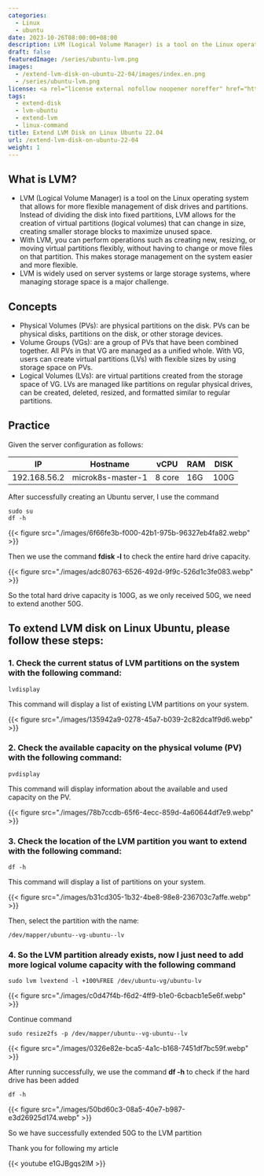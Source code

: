 ```yaml
---
categories:
  - Linux
  - ubuntu
date: 2023-10-26T08:00:00+08:00
description: LVM (Logical Volume Manager) is a tool on the Linux operating system that allows more flexible management of drives and drive partitions. Instead of dividing the drive into fixed partitions, LVM allows the creation of virtual volumes (logical volumes) that can be resized, creating many smaller storage blocks to make the most of free space.
draft: false
featuredImage: /series/ubuntu-lvm.png
images:
  - /extend-lvm-disk-on-ubuntu-22-04/images/index.en.png
  - /series/ubuntu-lvm.png
license: <a rel="license external nofollow noopener noreffer" href="https://creativecommons.org/licenses/by-nc/4.0/" target="_blank">CC BY-NC 4.0</a>
tags:
  - extend-disk
  - lvm-ubuntu
  - extend-lvm
  - linux-command
title: Extend LVM Disk on Linux Ubuntu 22.04
url: /extend-lvm-disk-on-ubuntu-22-04
weight: 1
---
```


## What is LVM?

- LVM (Logical Volume Manager) is a tool on the Linux operating system that allows for more flexible management of disk drives and partitions. Instead of dividing the disk into fixed partitions, LVM allows for the creation of virtual partitions (logical volumes) that can change in size, creating smaller storage blocks to maximize unused space.
- With LVM, you can perform operations such as creating new, resizing, or moving virtual partitions flexibly, without having to change or move files on that partition. This makes storage management on the system easier and more flexible.
- LVM is widely used on server systems or large storage systems, where managing storage space is a major challenge.

## Concepts

- Physical Volumes (PVs): are physical partitions on the disk. PVs can be physical disks, partitions on the disk, or other storage devices.
- Volume Groups (VGs): are a group of PVs that have been combined together. All PVs in that VG are managed as a unified whole. With VG, users can create virtual partitions (LVs) with flexible sizes by using storage space on PVs.
- Logical Volumes (LVs): are virtual partitions created from the storage space of VG. LVs are managed like partitions on regular physical drives, can be created, deleted, resized, and formatted similar to regular partitions.

## Practice

Given the server configuration as follows:

| IP           | Hostname          | vCPU   | RAM | DISK |
| ------------ | ----------------- | ------ | --- | ---- |
| 192.168.56.2 | microk8s-master-1 | 8 core | 16G | 100G |

After successfully creating an Ubuntu server, I use the command

```shell
sudo su
df -h
```

{{< figure src="./images/6f66fe3b-f000-42b1-975b-96327eb4fa82.webp" >}}

Then we use the command **fdisk -l** to check the entire hard drive capacity.

{{< figure src="./images/adc80763-6526-492d-9f9c-526d1c3fe083.webp" >}}

So the total hard drive capacity is 100G, as we only received 50G, we need to extend another 50G.

## To extend LVM disk on Linux Ubuntu, please follow these steps:

### 1. Check the current status of LVM partitions on the system with the following command:

```shell
lvdisplay
```

This command will display a list of existing LVM partitions on your system.

{{< figure src="./images/135942a9-0278-45a7-b039-2c82dca1f9d6.webp" >}}

### 2. Check the available capacity on the physical volume (PV) with the following command:

```shell
pvdisplay
```

This command will display information about the available and used capacity on the PV.

{{< figure src="./images/78b7ccdb-65f6-4ecc-859d-4a60644df7e9.webp" >}}

### 3. Check the location of the LVM partition you want to extend with the following command:

```shell
df -h
```

This command will display a list of partitions on your system.

{{< figure src="./images/b31cd305-1b32-4be8-98e8-236703c7affe.webp" >}}

Then, select the partition with the name:

```shell
/dev/mapper/ubuntu--vg-ubuntu--lv
```

### 4. So the LVM partition already exists, now I just need to add more logical volume capacity with the following command

```shell
sudo lvm lvextend -l +100%FREE /dev/ubuntu-vg/ubuntu-lv
```

{{< figure src="./images/c0d47f4b-f6d2-4ff9-b1e0-6cbacb1e5e6f.webp" >}}

Continue command

```shell
sudo resize2fs -p /dev/mapper/ubuntu--vg-ubuntu--lv
```

{{< figure src="./images/0326e82e-bca5-4a1c-b168-7451df7bc59f.webp" >}}

After running successfully, we use the command **df -h** to check if the hard drive has been added

```shell
df -h
```

{{< figure src="./images/50bd60c3-08a5-40e7-b987-e3d26925d174.webp" >}}

So we have successfully extended 50G to the LVM partition

Thank you for following my article

{{< youtube e1GJBgqs2lM >}}
